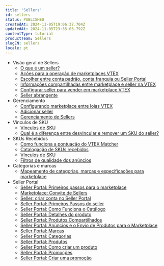 ```yaml
---
title: 'Sellers'
id: sellers
status: PUBLISHED
createdAt: 2024-11-05T19:06:37.704Z
updatedAt: 2024-11-05T23:35:05.792Z
contentType: tutorial
productTeam: Sellers
slugEN: sellers
locale: pt
---
```


- Visão geral de Sellers
    - [O que é um seller?](/pt/docs/tutorials/o-que-e-um-seller)
    - [Ações para a operação de marketplaces VTEX](/pt/docs/tutorials/acoes-para-a-operacao-de-marketplaces-vtex)
    - [Escolher entre conta padrão, conta franquia ou Seller Portal](/pt/docs/tutorials/escolher-entre-conta-padrao-conta-franquia-ou-seller-portal)
    - [Informações compartilhadas entre marketplace e seller na VTEX](/pt/docs/tutorials/informacoes-compartilhadas-entre-marketplace-e-seller-na-vtex)
    - [Configurar seller para vender em marketplace VTEX](/pt/docs/tutorials/configurar-seller-para-vender-em-marketplace-vtex)
    - [Seller abrangente](/pt/docs/tutorials/seller-abrangente)
- Gerenciamento
    - [Configurando marketplace entre lojas VTEX](/pt/docs/tutorials/configurando-marketplace-entre-lojas-vtex)
    - [Adicionar seller](/pt/docs/tutorials/adicionar-seller)
    - [Gerenciamento de Sellers ](/pt/docs/tutorials/gerenciamento-de-sellers)
- Vínculos de SKU
    - [Vínculos de SKU](/pt/docs/tutorials/vinculos-de-sku)
    - [Qual é a diferença entre desvincular e remover um SKU do seller?](/pt/docs/tutorials/qual-a-diferenca-entre-desvincular-e-remover-um-sku-seller)
- SKUs Recebidos
    - [Como funciona a pontuação do VTEX Matcher](/pt/docs/tutorials/entendendo-a-pontuacao-do-vtex-matcher)
    - [Catalogação de SKUs recebidos](/pt/docs/tutorials/sugerindo-e-aprovando-skus)
    - [Vínculos de SKU](/pt/docs/tutorials/vinculos-de-sku)
    - [Filtros de qualidade dos anúncios](/pt/docs/tutorials/filtros-de-qualidade-dos-anuncios)
- Categorias e marcas
    - [Mapeamento de categorias, marcas e especificações para marketplace](/pt/docs/tutorials/mapeando-categorias-e-marcas-para-marketplace)
- Seller Portal
    - [Seller Portal: Primeiros passos para o marketplace](/pt/docs/tutorials/seller-portal-primeiros-passos-para-o-marketplace)
    - [Marketplace: Convite de Sellers](/pt/docs/tutorials/marketplace-convite-de-sellers)
    - [Seller: criar conta no Seller Portal ](/pt/docs/tutorials/seller-criar-conta-no-seller-portal)
    - [Seller Portal: Primeiros Passos do seller](/pt/docs/tutorials/seller-portal-primeiros-passos)
    - [Seller Portal: Como Funciona o Catálogo](/pt/docs/tutorials/seller-portal-como-funciona-o-catalogo)
    - [Seller Portal: Detalhes do produto](/pt/docs/tutorials/seller-portal-detalhes-do-produto)
    - [Seller Portal: Produtos Compartilhados](/pt/docs/tutorials/seller-portal-produtos-compartilhados)
    - [Seller Portal: Anúncios e o Envio de Produtos para o Marketplace](/pt/docs/tutorials/seller-portal-anuncios-e-o-envio-de-produtos-para-o-marketplace)
    - [Seller Portal: Marcas](/pt/docs/tutorials/marcas)
    - [Seller Portal: Categorias](/pt/docs/tutorials/categorias)
    - [Seller Portal: Produtos](/pt/docs/tutorials/lista-de-produtos)
    - [Seller Portal: Como criar um produto](/pt/docs/tutorials/como-criar-um-produto)
    - [Seller Portal: Promoções](/pt/docs/tutorials/seller-portal-promocoes)
    - [Seller Portal: Criar uma promoção](/pt/docs/tutorials/seller-portal-criar-uma-promocao)
